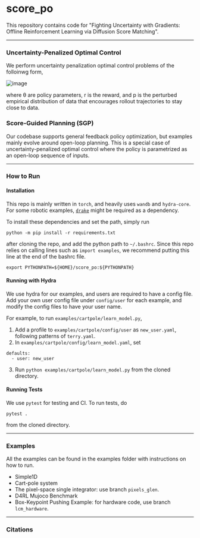 # score_po
This repository contains code for "Fighting Uncertainty with Gradients: Offline Reinforcement Learning via Diffusion Score Matching".

---

### Uncertainty-Penalized Optimal Control

We perform uncertainty penalization optimal control problems of the folloinwg form,

![image](https://github.com/hjsuh94/score_po/assets/22463195/a7348511-8db1-4b55-a0f5-696fd0224703)

where θ are policy parameters, r is the reward, and p is the perturbed empirical distribution of data that encourages rollout trajectories to stay close to data. 

### Score-Guided Planning (SGP)

Our codebase supports general feedback policy optimization, but examples mainly evolve around open-loop planning. This is a special case of uncertainty-penalized optimal control where the policy is parametrized as an open-loop sequence of inputs.

---

### How to Run 

#### Installation 
This repo is mainly written in `torch`, and heavily uses `wandb` and `hydra-core`. For some robotic examples, [`drake`](https://drake.mit.edu/) might be required as a dependency. 

To install these dependencies and set the path, simply run
```
python -m pip install -r requirements.txt
```
after cloning the repo, and add the python path to `~/.bashrc`. Since this repo relies on calling lines such as `import examples`, we recommend putting this line at the
end of the bashrc file. 
```
export PYTHONPATH=${HOME}/score_po:${PYTHONPATH}
```

#### Running with Hydra 
We use hydra for our examples, and users are required to have a config file. Add your own user config file under `config/user` for each example, and modify the config files to have your user name.

For example, to run `examples/cartpole/learn_model.py`, 
1. Add a profile to `examples/cartpole/config/user` as `new_user.yaml`, following patterns of `terry.yaml`.
2. In `examples/cartpole/config/learn_model.yaml`, set
```
defaults:
  - user: new_user
```
3. Run `python examples/cartpole/learn_model.py` from the cloned directory. 

#### Running Tests

We use `pytest` for testing and CI. To run tests, do
```
pytest .
```
from the cloned directory.
 
---

### Examples 

All the examples can be found in the examples folder with instructions on how to run.

- Simple1D 
- Cart-pole system 
- The pixel-space single integrator: use branch `pixels_glen`. 
- D4RL Mujoco Benchmark
- Box-Keypoint Pushing Example: for hardware code, use branch `lcm_hardware`. 

---

### Citations 

